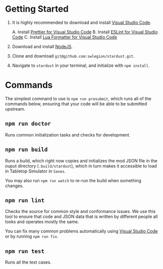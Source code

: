 # Getting Started

1. It is highly recommended to download and install [Visual Studio Code][dl-vsc].

   A. Install [Prettier for Visual Studio Code][ext-prettier]
   B. Install [ESLint for Visual Studio Code][ext-es-lint]
   C. Install [Lua Formatter for Visual Studio Code][ext-lua-format]

2. Download and install [NodeJS][dl-node].

3. Clone and download `git@github.com:swlegion/stardust.git`.

4. Navigate to `stardust` in your terminal, and initialize with `npm install`.

[dl-vsc]: https://code.visualstudio.com/download
[dl-node]: https://nodejs.org/en/download/
[ext-prettier]: vscode:extension/esbenp.prettier-vscode
[ext-es-lint]: vscode:extension/dbaeumer.vscode-eslint
[ext-lua-format]: vscode:extension/Koihik.vscode-lua-format

# Commands

The simplest command to use is `npm run presubmit`, which runs all of the
commands below, ensuring that your code will be able to be submitted upstream.

## `npm run doctor`

Runs common initialization tasks and checks for development.

## `npm run build`

Runs a build, which right now copies and initializes the mod JSON file in the
ouput directory (`.build/stardust`), which in turn makes it accessible to load
in Tabletop Simulator in `Saves`.

You may also run `npm run watch` to re-run the build when something changes.

## `npm run lint`

Checks the source for common style and conformance issues. We use this tool to
ensure that code and JSON data that is written by different people all looks
and operates mostly the same.

You can fix many common problems automatically using
[Visual Studio Code][dl-vsc] or by running `npm run fix`.

## `npm run test`

Runs all the test cases.
